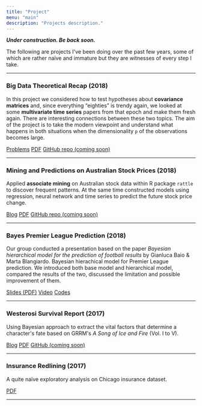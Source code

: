 ```yaml
---
title: "Project"
menu: "main"
description: "Projects description."
---
```


***Under construction. Be back soon.***

The following are projects I've been doing over the past few years, some of which are rather naïve and immature but they are witnesses of every step I take.

<!-- <div class="pt-3">
<div class="container">
<div class="row">
<div class="col">
<div class="row">
<div class="col-md-3">
<img src="../image/boomsday.gif" class="img-fluid img-thumbnail rounded mx-auto d-block" alt="hdnom"
width="100%" />
</div>
<div class="col-md-9">
<p>
<author>Nan Xiao</author>, Qing-Song Xu, and Miao-Zhu Li.
hdnom: building nomograms for penalized Cox models with high-dimensional survival data.
<em>bioRxiv</em>.
doi: 10.1101/065524.
</p>
<p>
<a href="https://www.biorxiv.org/content/biorxiv/early/2016/08/23/065524.full.pdf" class="btn btn-outline-primary">PDF</a>
<a href="https://doi.org/10.1101/065524" class="btn btn-outline-primary">DOI</a>
<a href="https://nanx.me/hdnom/" class="btn btn-outline-primary">Software</a>
<a href="http://hdnom.io" class="btn btn-outline-primary">Shiny App</a>
</p>
</div>
</div>
</div>
</div>
</div>
</div> -->

***

### Big Data Theoretical Recap (2018)

In this project we considered how to test hypotheses about **covariance matrices** and, since everything “eighties” is trendy again, we looked at some **multivariate time series** papers from that epoch and make them fresh again. There are interesting connections between these two topics. The aim of the project is to take the modern viewpoint and understand what happens in both situations when the
dimensionality `p` of the observations becomes large. 

<a href="/blog/post/big-data-theoretical-recap/" class="btn btn-outline-primary">Problems</a>
<a href="/pdf/big-data-theory.pdf" class="btn btn-outline-primary">PDF</a>
<a href="https://github.com/rexarski/" class="btn btn-outline-primary">GitHub repo (coming soon)</a>

***

### Mining and Predictions on Australian Stock Prices (2018)

Applied **associate mining** on Australian stock data within R package `rattle` to discover frequent patterns. At the same time constructed models using regression, neural network and time series to predict the future stock price change.

<a href="/blog/post/australian-stock-price-prediction/" class="btn btn-outline-primary">Blog</a>
<a href="/pdf/australian-stock.pdf" class="btn btn-outline-primary">PDF</a>
<a href="https://github.com/rexarski/" class="btn btn-outline-primary">GitHub repo (coming soon)</a>

***

### Bayes Premier League Prediction (2018)

Our group conducted a presentation based on the paper _Bayesian hierarchical model for the prediction of football results_ by Gianluca Baio & Marta Blangiardo.
Bayesian hierachical model for Premier League prediction. We introduced both base model and hierarchical model, compared the results of the two, discussed the limitation and possible improvement of them.


<a href="/pdf/bayes-football-prediction" class="btn btn-outline-primary">Slides (PDF)</a>
<a href="https://youtu.be/N84D06Sfa-s" class="btn btn-outline-primary">Video</a>
<a href="https://gist.github.com/rexarski/ae8de96de8f9fa1ccf8677e4f71d662a" class="btn btn-outline-primary">Codes</a>

***

### Westerosi Survival Report (2017)

Using Bayesian approach to extract the vital factors that determine a character's fate based on GRRM's _A Song of Ice and Fire_ (Vol. I to V).

<a href="/blog/post/the-westerosi-survival-status-report/" class="btn btn-outline-primary">Blog</a>
<a href="/pdf/westerosi-report.pdf" class="btn btn-outline-primary">PDF</a>
<a href="https://github.com/rexarski/" class="btn btn-outline-primary">GitHub (coming soon)</a>

***

### Insurance Redlining (2017)

A quite naïve exploratory analysis on Chicago insurance dataset.

<a href="/pdf/redlining.pdf" class="btn btn-outline-primary">PDF</a>

***

<!--
### Titanic regression model (2017)

- [ ] add a description
- [ ] **REWRITE** add a blog post specifically introducing problems and narrative.
- [x] no pdf needed.

***
-->

<!--
### some-side-projects-during-internship (2016)
- [ ] Company2Domain in a Chinese Naming Fashion. [link2script](link22)
- [ ] just scripts.

***
-->

<!--
### Digit Recognition (2016)
- [ ] too trivial to mention?
- [ ] add a blog post
- [ ] add github repo?
- [ ] pdf?
-->